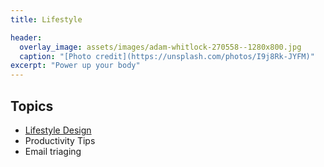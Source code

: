 ```yaml
---
title: Lifestyle

header:
  overlay_image: assets/images/adam-whitlock-270558--1280x800.jpg
  caption: "[Photo credit](https://unsplash.com/photos/I9j8Rk-JYFM)"
excerpt: "Power up your body"
---
```


## Topics
* [Lifestyle Design](/lifestyle-design)
* Productivity Tips
* Email triaging
